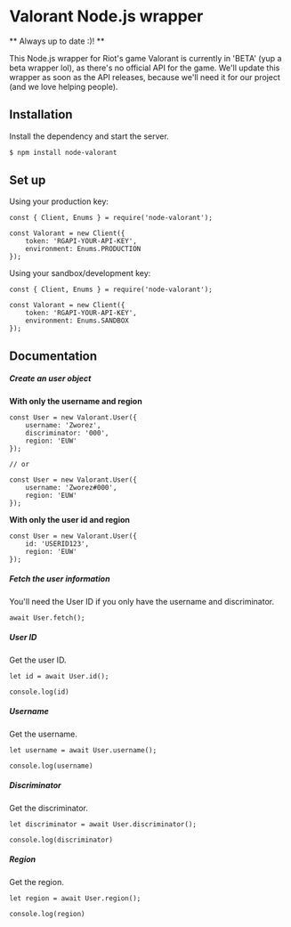# Valorant Node.js wrapper
** Always up to date :)! **

This Node.js wrapper for Riot's game Valorant is currently in 'BETA' (yup a beta wrapper lol), as there's no official API for the game. We'll update this wrapper as soon as the API releases, because we'll need it for our project (and we love helping people).

## Installation
Install the dependency and start the server.

```sh
$ npm install node-valorant
```

## Set up
Using your production key:
```
const { Client, Enums } = require('node-valorant');

const Valorant = new Client({
	token: 'RGAPI-YOUR-API-KEY',
	environment: Enums.PRODUCTION
});
```

Using your sandbox/development key:
```
const { Client, Enums } = require('node-valorant');

const Valorant = new Client({
	token: 'RGAPI-YOUR-API-KEY',
	environment: Enums.SANDBOX
});
```

## Documentation

##### Create an user object
**With only the username and region**
```
const User = new Valorant.User({
	username: 'Zworez',
	discriminator: '000',
	region: 'EUW'
});

// or

const User = new Valorant.User({
	username: 'Zworez#000',
	region: 'EUW'
});
```

**With only the user id and region**
```
const User = new Valorant.User({
	id: 'USERID123',
	region: 'EUW'
});
```

##### Fetch the user information
You'll need the User ID if you only have the username and discriminator.
```
await User.fetch();
```

##### User ID
Get the user ID.
```
let id = await User.id();

console.log(id)
```

##### Username
Get the username.
```
let username = await User.username();

console.log(username)
```

##### Discriminator
Get the discriminator.
```
let discriminator = await User.discriminator();

console.log(discriminator)
```
##### Region
Get the region.
```
let region = await User.region();

console.log(region)
```
